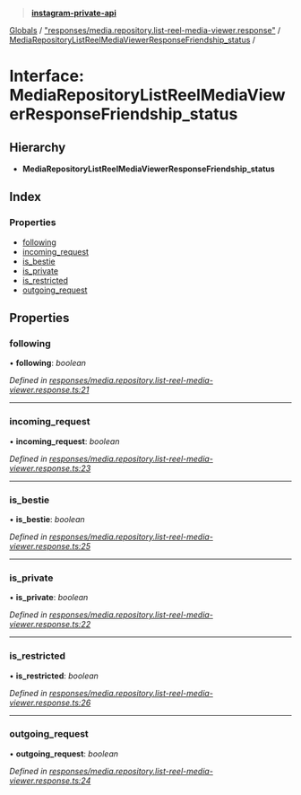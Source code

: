 > **[instagram-private-api](../README.md)**

[Globals](../globals.md) / ["responses/media.repository.list-reel-media-viewer.response"](../modules/_responses_media_repository_list_reel_media_viewer_response_.md) / [MediaRepositoryListReelMediaViewerResponseFriendship_status](_responses_media_repository_list_reel_media_viewer_response_.mediarepositorylistreelmediaviewerresponsefriendship_status.md) /

# Interface: MediaRepositoryListReelMediaViewerResponseFriendship_status

## Hierarchy

* **MediaRepositoryListReelMediaViewerResponseFriendship_status**

## Index

### Properties

* [following](_responses_media_repository_list_reel_media_viewer_response_.mediarepositorylistreelmediaviewerresponsefriendship_status.md#following)
* [incoming_request](_responses_media_repository_list_reel_media_viewer_response_.mediarepositorylistreelmediaviewerresponsefriendship_status.md#incoming_request)
* [is_bestie](_responses_media_repository_list_reel_media_viewer_response_.mediarepositorylistreelmediaviewerresponsefriendship_status.md#is_bestie)
* [is_private](_responses_media_repository_list_reel_media_viewer_response_.mediarepositorylistreelmediaviewerresponsefriendship_status.md#is_private)
* [is_restricted](_responses_media_repository_list_reel_media_viewer_response_.mediarepositorylistreelmediaviewerresponsefriendship_status.md#is_restricted)
* [outgoing_request](_responses_media_repository_list_reel_media_viewer_response_.mediarepositorylistreelmediaviewerresponsefriendship_status.md#outgoing_request)

## Properties

###  following

• **following**: *boolean*

*Defined in [responses/media.repository.list-reel-media-viewer.response.ts:21](https://github.com/Nerixyz/instagram-private-api/blob/e5037ee/src/responses/media.repository.list-reel-media-viewer.response.ts#L21)*

___

###  incoming_request

• **incoming_request**: *boolean*

*Defined in [responses/media.repository.list-reel-media-viewer.response.ts:23](https://github.com/Nerixyz/instagram-private-api/blob/e5037ee/src/responses/media.repository.list-reel-media-viewer.response.ts#L23)*

___

###  is_bestie

• **is_bestie**: *boolean*

*Defined in [responses/media.repository.list-reel-media-viewer.response.ts:25](https://github.com/Nerixyz/instagram-private-api/blob/e5037ee/src/responses/media.repository.list-reel-media-viewer.response.ts#L25)*

___

###  is_private

• **is_private**: *boolean*

*Defined in [responses/media.repository.list-reel-media-viewer.response.ts:22](https://github.com/Nerixyz/instagram-private-api/blob/e5037ee/src/responses/media.repository.list-reel-media-viewer.response.ts#L22)*

___

###  is_restricted

• **is_restricted**: *boolean*

*Defined in [responses/media.repository.list-reel-media-viewer.response.ts:26](https://github.com/Nerixyz/instagram-private-api/blob/e5037ee/src/responses/media.repository.list-reel-media-viewer.response.ts#L26)*

___

###  outgoing_request

• **outgoing_request**: *boolean*

*Defined in [responses/media.repository.list-reel-media-viewer.response.ts:24](https://github.com/Nerixyz/instagram-private-api/blob/e5037ee/src/responses/media.repository.list-reel-media-viewer.response.ts#L24)*